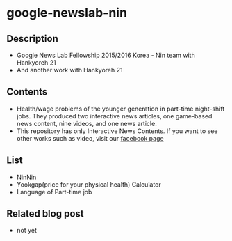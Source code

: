 # google-newslab-nin

## Description
- Google News Lab Fellowship 2015/2016 Korea - Nin team with Hankyoreh 21
- And another work with Hankyoreh 21

## Contents
- Health/wage problems of the younger generation in part-time night-shift jobs. They produced two interactive news articles, one game-based news content, nine videos, and one news article.
- This repository has only Interactive News Contents. If you want to see other works such as video, visit our [facebook page](https://www.facebook.com/yooktam/)

## List
- NinNin
- Yookgap(price for your physical health) Calculator
- Language of Part-time job

## Related blog post
- not yet
